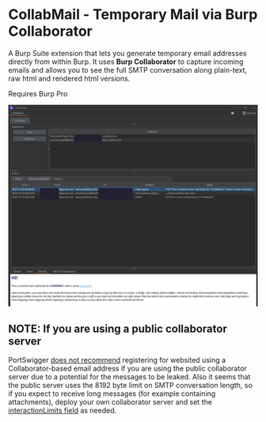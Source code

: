 # CollabMail - Temporary Mail via Burp Collaborator

A Burp Suite extension that lets you generate temporary email addresses directly from within Burp. It uses **Burp Collaborator** to capture incoming emails and allows you to see the full SMTP conversation along plain-text, raw html and rendered html versions.

Requires Burp Pro

![[]](preview.jpeg)

## NOTE: If you are using a public collaborator server

PortSwigger [does not recommend](https://portswigger.net/burp/documentation/collaborator/server/security#collaborator-based-email-addresses) registering for websited using a Collaborator-based email address if you are using the public collaborator server due to a potential for the messages to be leaked. Also it seems that the public server uses the 8192 byte limit on SMTP conversation length, so if you expect to receive long messages (for example containing attachments), deploy your own collaborator server and set the [interactionLimits field](https://portswigger.net/burp/documentation/collaborator/server/private/example#:~:text=The%20maximum%20number%20of%20bytes%20that%20are%20stored%20for%20each%20incoming%20SMTP%20interaction) as needed.
